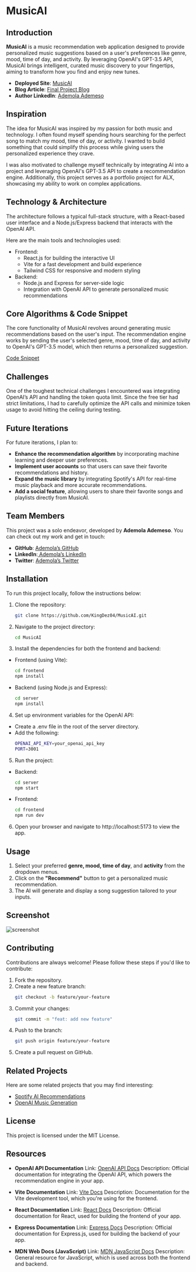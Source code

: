 # MusicAI

## Introduction

**MusicAI** is a music recommendation web application designed to provide personalized music suggestions based on a user's preferences like genre, mood, time of day, and activity. By leveraging OpenAI's GPT-3.5 API, MusicAI brings intelligent, curated music discovery to your fingertips, aiming to transform how you find and enjoy new tunes.

- **Deployed Site**: [MusicAI](https://musicai-client.vercel.app/)
- **Blog Article**: [Final Project Blog]([https://medium.com/your-blog-link](https://medium.com/@desmondademeso/musicai-blog-post-9df54af2c022))
- **Author LinkedIn**: [Ademola Ademeso](https://www.linkedin.com/in/ademola-ademeso)

## Inspiration

The idea for MusicAI was inspired by my passion for both music and technology. I often found myself spending hours searching for the perfect song to match my mood, time of day, or activity. I wanted to build something that could simplify this process while giving users the personalized experience they crave.

I was also motivated to challenge myself technically by integrating AI into a project and leveraging OpenAI's GPT-3.5 API to create a recommendation engine. Additionally, this project serves as a portfolio project for ALX, showcasing my ability to work on complex applications.

## Technology & Architecture

The architecture follows a typical full-stack structure, with a React-based user interface and a Node.js/Express backend that interacts with the OpenAI API.

Here are the main tools and technologies used:

- Frontend:
  - React.js for building the interactive UI
  - Vite for a fast development and build experience
  - Tailwind CSS for responsive and modern styling
- Backend:
  - Node.js and Express for server-side logic
  - Integration with OpenAI API to generate personalized music recommendations

## Core Algorithms & Code Snippet

The core functionality of MusicAI revolves around generating music recommendations based on the user's input. The recommendation engine works by sending the user's selected genre, mood, time of day, and activity to OpenAI's GPT-3.5 model, which then returns a personalized suggestion.

[Code Snippet](./server/server.js)

## Challenges

One of the toughest technical challenges I encountered was integrating OpenAI’s API and handling the token quota limit. Since the free tier had strict limitations, I had to carefully optimize the API calls and minimize token usage to avoid hitting the ceiling during testing.

## Future Iterations

For future iterations, I plan to:

- **Enhance the recommendation algorithm** by incorporating machine learning and deeper user preferences.
- **Implement user accounts** so that users can save their favorite recommendations and history.
- **Expand the music library** by integrating Spotify's API for real-time music playback and more accurate recommendations.
- **Add a social feature**, allowing users to share their favorite songs and playlists directly from MusicAI.

## Team Members

This project was a solo endeavor, developed by **Ademola Ademeso**. You can check out my work and get in touch:

- **GitHub**: [Ademola’s GitHub](https://github.com/KingDez04)
- **LinkedIn**:[ Ademola’s LinkedIn](https://www.linkedin.com/in/ademola-ademeso)
- **Twitter**: [Ademola’s Twitter](https://twitter.com/KingDez04)

## Installation

To run this project locally, follow the instructions below:

1. Clone the repository:

   ```bash
   git clone https://github.com/KingDez04/MusicAI.git

   ```

2. Navigate to the project directory:

   ```bash
   cd MusicAI

   ```

3. Install the dependencies for both the frontend and backend:

- Frontend (using Vite):

  ```bash
  cd frontend
  npm install

  ```

- Backend (using Node.js and Express):
  ```bash
  cd server
  npm install
  ```

4. Set up environment variables for the OpenAI API:

- Create a .env file in the root of the server directory.
- Add the following:
  ```bash
  OPENAI_API_KEY=your_openai_api_key
  PORT=3001
  ```

5. Run the project:

- Backend:
  ```bash
  cd server
  npm start
  ```
- Frontend:
  ```bash
  cd frontend
  npm run dev
  ```

6. Open your browser and navigate to http://localhost:5173 to view the app.

## Usage

1. Select your preferred **genre, mood, time of day**, and **activity** from the dropdown menus.
2. Click on the **"Recommend"** button to get a personalized music recommendation.
3. The AI will generate and display a song suggestion tailored to your inputs.

## Screenshot

![screenshot](https://github.com/KingDez04/MusicAI_LndnPg/blob/main/public/images/discoverNewArtists.png)

## Contributing

Contributions are always welcome! Please follow these steps if you'd like to contribute:

1. Fork the repository.
2. Create a new feature branch:
   ```bash
   git checkout -b feature/your-feature
   ```
3. Commit your changes:
   ```bash
   git commit -m "feat: add new feature"
   ```
4. Push to the branch:
   ```bash
   git push origin feature/your-feature
   ```
5. Create a pull request on GitHub.

## Related Projects

Here are some related projects that you may find interesting:

- [Spotify AI Recommendations](https://github.com/someone/spotify-ai)
- [OpenAI Music Generation](https://github.com/someoneelse/music-openai)

## License

This project is licensed under the MIT License.

## Resources

- **OpenAI API Documentation**
  Link: [OpenAI API Docs](https://platform.openai.com/docs/introduction)
  Description: Official documentation for integrating the OpenAI API, which powers the recommendation engine in your app.

- **Vite Documentation**
  Link: [Vite Docs](https://vitejs.dev/guide/)
  Description: Documentation for the Vite development tool, which you're using for the frontend.

- **React Documentation**
  Link: [React Docs](https://reactjs.org/docs/getting-started.html)
  Description: Official documentation for React, used for building the frontend of your app.

- **Express Documentation**
  Link: [Express Docs](https://expressjs.com/en/starter/installing.html)
  Description: Official documentation for Express.js, used for building the backend of your app.

- **MDN Web Docs (JavaScript)**
  Link: [MDN JavaScript Docs](https://developer.mozilla.org/en-US/docs/Web/JavaScript)
  Description: General resource for JavaScript, which is used across both the frontend and backend.

